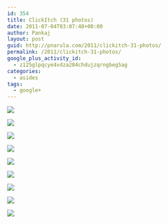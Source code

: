 ```yaml
---
id: 354
title: ClickItch (31 photos)
date: 2011-07-04T03:07:48+00:00
author: Pankaj
layout: post
guid: http://pnarula.com/2011/clickitch-31-photos/
permalink: /2011/clickitch-31-photos/
google_plus_activity_id:
  - z125glpqcye4vdza204chdujzqrngbeg5ag
categories:
  - asides
tags:
  - google+
---
```

<a href="https://plus.google.com/photos/115655887330549999354/albums/5625325564367532353/5625325565502234434" onclick="_gaq.push(['_trackEvent', 'outbound-article', 'https://plus.google.com/photos/115655887330549999354/albums/5625325564367532353/5625325565502234434', '']);" ><img src="http://images0-focus-opensocial.googleusercontent.com/gadgets/proxy?container=focus&#038;gadget=a&#038;resize_h=100&#038;url=https%3A%2F%2Flh5.googleusercontent.com%2F-uee_SRMxwAo%2FThErzC2vH0I%2FAAAAAAAAIdY%2FGTfdKFw-toc%2Fs128%2F_MG_9333.JPG" class="alignleft" /></a>

<a href="https://plus.google.com/photos/115655887330549999354/albums/5625325564367532353/5625325785701519394" onclick="_gaq.push(['_trackEvent', 'outbound-article', 'https://plus.google.com/photos/115655887330549999354/albums/5625325564367532353/5625325785701519394', '']);" ><img src="http://images0-focus-opensocial.googleusercontent.com/gadgets/proxy?container=focus&#038;gadget=a&#038;resize_h=100&#038;url=https%3A%2F%2Flh6.googleusercontent.com%2F-O222lV-BX-0%2FThEr_3KVkCI%2FAAAAAAAAIdg%2FuFDXb1FcoH0%2Fs128%2F_MG_9354.JPG" class="alignleft" /></a>

<a href="https://plus.google.com/photos/115655887330549999354/albums/5625325564367532353/5625325771711542338" onclick="_gaq.push(['_trackEvent', 'outbound-article', 'https://plus.google.com/photos/115655887330549999354/albums/5625325564367532353/5625325771711542338', '']);" ><img src="http://images0-focus-opensocial.googleusercontent.com/gadgets/proxy?container=focus&#038;gadget=a&#038;resize_h=100&#038;url=https%3A%2F%2Flh5.googleusercontent.com%2F-4Cj70s_ht6k%2FThEr_DC3dEI%2FAAAAAAAAIdc%2FmLoCGw-0oCw%2Fs128%2F_MG_9352.JPG" class="alignleft" /></a>

<a href="https://plus.google.com/photos/115655887330549999354/albums/5625325564367532353/5625325800391905826" onclick="_gaq.push(['_trackEvent', 'outbound-article', 'https://plus.google.com/photos/115655887330549999354/albums/5625325564367532353/5625325800391905826', '']);" ><img src="http://images0-focus-opensocial.googleusercontent.com/gadgets/proxy?container=focus&#038;gadget=a&#038;resize_h=100&#038;url=https%3A%2F%2Flh3.googleusercontent.com%2F-fwRh0Zah3YM%2FThEsAt4zEiI%2FAAAAAAAAIdk%2F33TGmrvUFWU%2Fs128%2F_MG_9355.JPG" class="alignleft" /></a>

<a href="https://plus.google.com/photos/115655887330549999354/albums/5625325564367532353/5625326070807369762" onclick="_gaq.push(['_trackEvent', 'outbound-article', 'https://plus.google.com/photos/115655887330549999354/albums/5625325564367532353/5625326070807369762', '']);" ><img src="http://images0-focus-opensocial.googleusercontent.com/gadgets/proxy?container=focus&#038;gadget=a&#038;resize_h=100&#038;url=https%3A%2F%2Flh6.googleusercontent.com%2F-FmnBbiiOo1k%2FThEsQdQ3mCI%2FAAAAAAAAIdo%2FLfL1EKVYKYE%2Fs128%2F_MG_9359.JPG" class="alignleft" /></a>

<a href="https://plus.google.com/photos/115655887330549999354/albums/5625325564367532353/5625326096981045730" onclick="_gaq.push(['_trackEvent', 'outbound-article', 'https://plus.google.com/photos/115655887330549999354/albums/5625325564367532353/5625326096981045730', '']);" ><img src="http://images0-focus-opensocial.googleusercontent.com/gadgets/proxy?container=focus&#038;gadget=a&#038;resize_h=100&#038;url=https%3A%2F%2Flh3.googleusercontent.com%2F-Nsa5mxTLEWY%2FThEsR-xKMeI%2FAAAAAAAAIds%2FdGabF1FlIrg%2Fs128%2F_MG_9390.JPG" class="alignleft" /></a>

<a href="https://plus.google.com/photos/115655887330549999354/albums/5625325564367532353/5625326121442641522" onclick="_gaq.push(['_trackEvent', 'outbound-article', 'https://plus.google.com/photos/115655887330549999354/albums/5625325564367532353/5625326121442641522', '']);" ><img src="http://images0-focus-opensocial.googleusercontent.com/gadgets/proxy?container=focus&#038;gadget=a&#038;resize_h=100&#038;url=https%3A%2F%2Flh3.googleusercontent.com%2F-4NyaA734G6M%2FThEsTZ5QhnI%2FAAAAAAAAIdw%2F_8ENMfzZkIk%2Fs128%2F_MG_9025.JPG" class="alignleft" /></a>

<a href="https://plus.google.com/photos/115655887330549999354/albums/5625325564367532353/5625326504648017426" onclick="_gaq.push(['_trackEvent', 'outbound-article', 'https://plus.google.com/photos/115655887330549999354/albums/5625325564367532353/5625326504648017426', '']);" ><img src="http://images0-focus-opensocial.googleusercontent.com/gadgets/proxy?container=focus&#038;gadget=a&#038;resize_h=100&#038;url=https%3A%2F%2Flh6.googleusercontent.com%2F-6KL9WTpMI18%2FThEsptcihhI%2FAAAAAAAAId4%2FDPhvsdjvEr0%2Fs128%2F_MG_9011.JPG" class="alignleft" /></a>

<a href="https://plus.google.com/photos/115655887330549999354/albums/5625325564367532353/5625326551604084722" onclick="_gaq.push(['_trackEvent', 'outbound-article', 'https://plus.google.com/photos/115655887330549999354/albums/5625325564367532353/5625326551604084722', '']);" ><img src="http://images0-focus-opensocial.googleusercontent.com/gadgets/proxy?container=focus&#038;gadget=a&#038;resize_h=100&#038;url=https%3A%2F%2Flh6.googleusercontent.com%2F-pQlmSITerLk%2FThEsscXvP_I%2FAAAAAAAAId8%2FC4szYHRReXA%2Fs128%2F_MG_9013.JPG" class="alignleft" /></a>